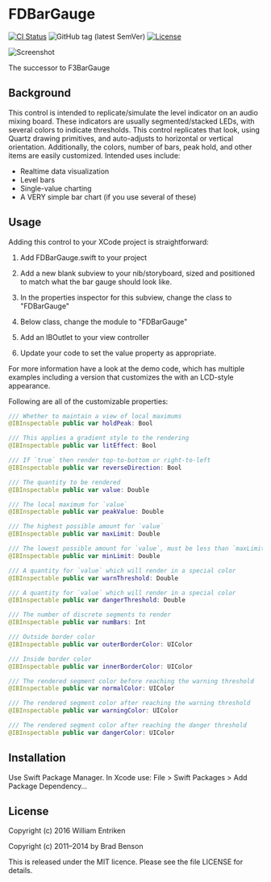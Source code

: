 # FDBarGauge

[![CI Status](http://img.shields.io/travis/fulldecent/FDBarGauge.svg?style=flat)](https://travis-ci.org/fulldecent/FDBarGauge)
![GitHub tag (latest SemVer)](https://img.shields.io/github/v/tag/fulldecent/FDBarGauge)
[![License](https://img.shields.io/github/license/fulldecent/FDBarGauge)](LICENSE)

![Screenshot](FDBarGauge.png "Screenshot of Component Demo App")

The successor to F3BarGauge


## Background

This control is intended to replicate/simulate the level indicator on an audio mixing board. These indicators are usually segmented/stacked LEDs, with several colors to indicate thresholds. This control replicates that look, using Quartz drawing primitives, and auto-adjusts to horizontal or vertical orientation. Additionally, the colors, number of bars, peak hold, and other items are easily customized. Intended uses include:

 * Realtime data visualization
 * Level bars
 * Single-value charting
 * A VERY simple bar chart (if you use several of these)

## Usage

Adding this control to your XCode project is straightforward:

1.  Add FDBarGauge.swift to your project

2.  Add a new blank subview to your nib/storyboard, sized and positioned to match what the bar gauge should look like.
    
3.  In the properties inspector for this subview, change the class to "FDBarGauge"
    
4.  Below class, change the module to "FDBarGauge"

5.  Add an IBOutlet to your view controller

6.  Update your code to set the value property as appropriate.

For more information have a look at the demo code, which has multiple examples including a version that customizes the with an LCD-style appearance.

Following are all of the customizable properties:

```swift
/// Whether to maintain a view of local maximums
@IBInspectable public var holdPeak: Bool

/// This applies a gradient style to the rendering
@IBInspectable public var litEffect: Bool

/// If `true` then render top-to-bottom or right-to-left
@IBInspectable public var reverseDirection: Bool

/// The quantity to be rendered
@IBInspectable public var value: Double

/// The local maximum for `value`
@IBInspectable public var peakValue: Double

/// The highest possible amount for `value`
@IBInspectable public var maxLimit: Double

/// The lowest possible amount for `value`, must be less than `maxLimit`
@IBInspectable public var minLimit: Double

/// A quantity for `value` which will render in a special color
@IBInspectable public var warnThreshold: Double

/// A quantity for `value` which will render in a special color
@IBInspectable public var dangerThreshold: Double

/// The number of discrete segments to render
@IBInspectable public var numBars: Int

/// Outside border color
@IBInspectable public var outerBorderColor: UIColor

/// Inside border color
@IBInspectable public var innerBorderColor: UIColor

/// The rendered segment color before reaching the warning threshold
@IBInspectable public var normalColor: UIColor

/// The rendered segment color after reaching the warning threshold
@IBInspectable public var warningColor: UIColor

/// The rendered segment color after reaching the danger threshold
@IBInspectable public var dangerColor: UIColor
```

## Installation

Use Swift Package Manager. In Xcode use: File > Swift Packages > Add Package Dependency…

## License

Copyright (c) 2016 William Entriken

Copyright (c) 2011–2014 by Brad Benson

This is released under the MIT licence. Please see the file LICENSE for details.
